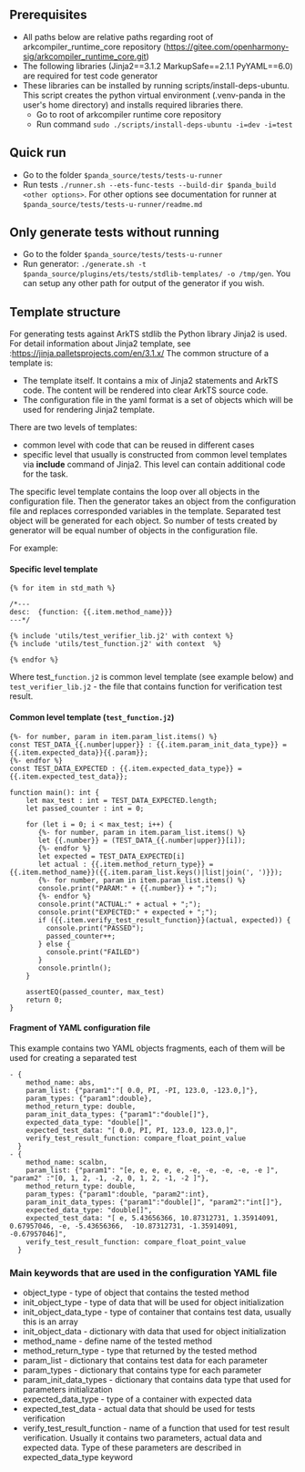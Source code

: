 ##  Prerequisites
- All paths below are relative paths regarding root of arkcompiler_runtime_core repository (<https://gitee.com/openharmony-sig/arkcompiler_runtime_core.git>)
- The following libraries (Jinja2==3.1.2  MarkupSafe==2.1.1  PyYAML==6.0) are required for test code generator
- These libraries can be installed by running scripts/install-deps-ubuntu. This script creates the python virtual environment (.venv-panda in the user's home directory) and installs required libraries there.
  - Go to root of arkcompiler runtime core repository
  - Run command `sudo ./scripts/install-deps-ubuntu -i=dev -i=test`

## Quick run
- Go to the folder `$panda_source/tests/tests-u-runner`
- Run tests `./runner.sh --ets-func-tests --build-dir $panda_build <other options>`. For other options see documentation for runner at `$panda_source/tests/tests-u-runner/readme.md`

## Only generate tests without running
- Go to the folder `$panda_source/tests/tests-u-runner`
- Run generator: `./generate.sh -t $panda_source/plugins/ets/tests/stdlib-templates/ -o /tmp/gen`. You can setup any other path for output of the generator if you wish.

## Template structure
For generating tests against ArkTS stdlib the Python library Jinja2 is used. For detail information about Jinja2 template, see :<https://jinja.palletsprojects.com/en/3.1.x/>
The common structure of a template is:

- The template itself. It contains a mix of Jinja2 statements and ArkTS code. The content will be rendered into clear ArkTS source code. 
- The configuration file in the yaml format is a set of objects which will be used for rendering Jinja2 template. 

There are two levels of templates:

  - common level with code that can be reused in different cases
  - specific level that usually is constructed from common level templates via **include** command of Jinja2. This level can contain additional code for the task.
  
  
The specific level template contains the loop over all objects in the configuration file. Then the generator takes an object from the configuration file and replaces corresponded variables in the template. Separated test object will be generated for each object. So number of tests created by generator will be equal number of objects in the configuration file. 


For example:

#### Specific level template
```
{% for item in std_math %}

/*---
desc:  {function: {{.item.method_name}}}
---*/

{% include 'utils/test_verifier_lib.j2' with context %}
{% include 'utils/test_function.j2' with context  %}

{% endfor %}
```
Where test_`function.j2` is common level template (see example below) and `test_verifier_lib.j2` - the file that contains function for verification test result.
#### Common level template (`test_function.j2`)
```
{%- for number, param in item.param_list.items() %}
const TEST_DATA_{{.number|upper}} : {{.item.param_init_data_type}} = {{.item.expected_data}}{{.param}};
{%- endfor %}
const TEST_DATA_EXPECTED : {{.item.expected_data_type}} = {{.item.expected_test_data}};

function main(): int {
    let max_test : int = TEST_DATA_EXPECTED.length;
    let passed_counter : int = 0;

    for (let i = 0; i < max_test; i++) {
       {%- for number, param in item.param_list.items() %}
       let {{.number}} = (TEST_DATA_{{.number|upper}}[i]);
       {%- endfor %}	 
       let expected = TEST_DATA_EXPECTED[i]
       let actual : {{.item.method_return_type}} =  {{.item.method_name}}({{.item.param_list.keys()|list|join(', ')}});
       {%- for number, param in item.param_list.items() %}
       console.print("PARAM:" + {{.number}} + ";");
       {%- endfor %}	 
       console.print("ACTUAL:" + actual + ";");
       console.print("EXPECTED:" + expected + ";");
       if ({{.item.verify_test_result_function}}(actual, expected)) {
         console.print("PASSED");
         passed_counter++;
       } else {
         console.print("FAILED")
       }
       console.println();
    }

    assertEQ(passed_counter, max_test)
    return 0;
}

```
#### Fragment of YAML configuration file
This example contains two YAML objects fragments, each of them will be used for creating a separated test
```
- {
    method_name: abs,
    param_list: {"param1":"[ 0.0, PI, -PI, 123.0, -123.0,]"},
    param_types: {"param1":double},
    method_return_type: double,
    param_init_data_types: {"param1":"double[]"},
    expected_data_type: "double[]",
    expected_test_data: "[ 0.0, PI, PI, 123.0, 123.0,]",
    verify_test_result_function: compare_float_point_value
  }
- {
    method_name: scalbn,
    param_list: {"param1": "[e, e, e, e, e, -e, -e, -e, -e, -e ]", "param2" :"[0, 1, 2, -1, -2, 0, 1, 2, -1, -2 ]"},
    method_return_type: double,
    param_types: {"param1":double, "param2":int},
    param_init_data_types: {"param1":"double[]", "param2":"int[]"},
    expected_data_type: "double[]",
    expected_test_data: "[ e, 5.43656366, 10.87312731, 1.35914091, 0.67957046, -e, -5.43656366,  -10.87312731, -1.35914091, -0.67957046]",
    verify_test_result_function: compare_float_point_value
  }

```
### Main keywords that are used in the configuration YAML file
- object_type - type of object that contains the tested method
- init_object_type - type of data that will be used for object initialization
- init_object_data_type - type of container that contains test data, usually this is an array
- init_object_data - dictionary with data that used for object initialization
- method_name - define name of the tested method
- method_return_type - type that returned by the tested method
- param_list - dictionary that contains test data for each parameter
- param_types - dictionary that contains type for each parameter
- param_init_data_types - dictionary that contains data type that used for parameters initialization
- expected_data_type - type of a container with expected data
- expected_test_data - actual data that should be used for tests verification
- verify_test_result_function - name of a function that used for test result verification. Usually it contains two parameters, actual data and expected data. Type of these parameters are described in expected_data_type keyword
